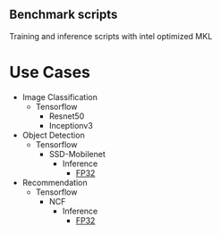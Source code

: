 ## Benchmark scripts ##

Training and inference scripts with intel optimized MKL

# Use Cases

* Image Classification
    * Tensorflow
        * Resnet50
        * Inceptionv3
* Object Detection
    * Tensorflow
        * SSD-Mobilenet
            * Inference
                * [FP32](object_detection/tensorflow/ssd-mobilenet/README.md#fp32-inference-instructions)
* Recommendation
    * Tensorflow
        * NCF
            * Inference
                * [FP32](recommendation/tensorflow/ncf/README.md)
